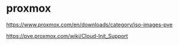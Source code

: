 # proxmox

https://www.proxmox.com/en/downloads/category/iso-images-pve

https://pve.proxmox.com/wiki/Cloud-Init_Support
